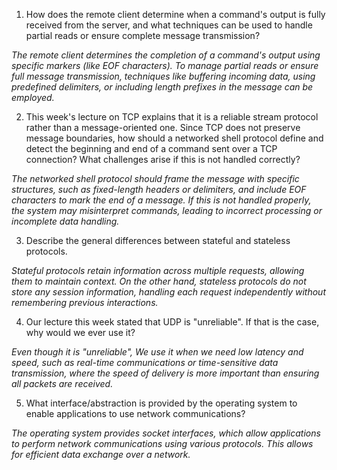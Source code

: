 1. How does the remote client determine when a command's output is fully received from the server, and what techniques can be used to handle partial reads or ensure complete message transmission?

_The remote client determines the completion of a command's output using specific markers (like EOF characters). To manage partial reads or ensure full message transmission, techniques like buffering incoming data, using predefined delimiters, or including length prefixes in the message can be employed._

2. This week's lecture on TCP explains that it is a reliable stream protocol rather than a message-oriented one. Since TCP does not preserve message boundaries, how should a networked shell protocol define and detect the beginning and end of a command sent over a TCP connection? What challenges arise if this is not handled correctly?

_The networked shell protocol should frame the message with specific structures, such as fixed-length headers or delimiters, and include EOF characters to mark the end of a message. If this is not handled properly, the system may misinterpret commands, leading to incorrect processing or incomplete data handling._

3. Describe the general differences between stateful and stateless protocols.

_Stateful protocols retain information across multiple requests, allowing them to maintain context. On the other hand, stateless protocols do not store any session information, handling each request independently without remembering previous interactions._

4. Our lecture this week stated that UDP is "unreliable". If that is the case, why would we ever use it?

_Even though it is "unreliable", We use it when we need low latency and speed, such as real-time communications or time-sensitive data transmission, where the speed of delivery is more important than ensuring all packets are received._

5. What interface/abstraction is provided by the operating system to enable applications to use network communications?

_The operating system provides socket interfaces, which allow applications to perform network communications using various protocols. This allows for efficient data exchange over a network._
